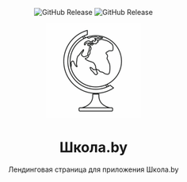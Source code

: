 <div style="text-align:center">

![GitHub Release](https://img.shields.io/github/v/release/f69/school)
![GitHub Release](https://img.shields.io/github/v/release/f69/school?include_prereleases&label=beta)

<img src="icons/icon-192.png"></img>

# Школа.by

Лендинговая страница для приложения Школа.by
